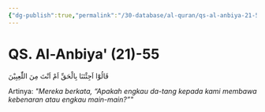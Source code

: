 ```yaml
---
{"dg-publish":true,"permalink":"/30-database/al-quran/qs-al-anbiya-21-55/"}
---
```



# QS. Al-Anbiya' (21)-55
قَالُوْٓا اَجِئْتَنَا بِالْحَقِّ اَمْ اَنْتَ مِنَ اللّٰعِبِيْنَ 

Artinya: *"Mereka berkata, “Apakah engkau da-tang kepada kami membawa kebenaran atau engkau main-main?”"*

